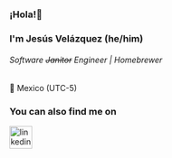 ### ¡Hola!👋

### I'm Jesús Velázquez (he/him)

###### _Software ~~Janitor~~ Engineer | Homebrewer_

:round_pushpin: Mexico (UTC-5)

### You can also find me on

[<img src='https://cdn.jsdelivr.net/npm/simple-icons@3.0.1/icons/linkedin.svg' alt='linkedin' height='40'>](https://www.linkedin.com/in/jesusavelazquez)
